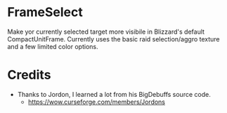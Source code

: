 # FrameSelect
Make yor currently selected target more visibile in Blizzard's default CompactUnitFrame.
Currently uses the basic raid selection/aggro texture and a few limited color options.

# Credits
* Thanks to Jordon, I learned a lot from his BigDebuffs source code.
  * https://wow.curseforge.com/members/Jordons
